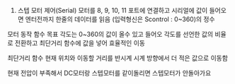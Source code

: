 1. 스텝 모터 제어(Serial)
  모터를 8, 9, 10, 11 포트에 연결하고
  시리얼에 값이 들어오면 엔터전까지 한줄의 데이터를 읽음 (입력형신은 Scontrol : 0~360)의 정수

  모터 동작 함수
  목표 각도는 0~360의 값이 올수 있고 들어오 각도를 선언한 값의 비율로 전환하고 
  최단거리 함수에 값을 넣어 효율적인 이동

  최단거리 함수
  현재 위치와 이동할 거리를 반시계 시계 방향에서 더 적은 값으로 이동함
  
현재 전압이 부족해서 DC모터랑 스텝모터를 같이돌리면 스텝모터가 안돌아가요
